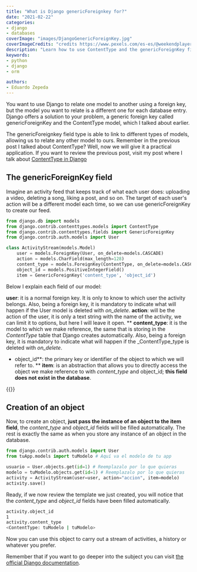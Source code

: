```yaml
---
title: "What is Django genericForeignkey for?"
date: "2021-02-22"
categories:
- django
- databases
coverImage: "images/DjangoGenericForeignKey.jpg"
coverImageCredits: "credits https://www.pexels.com/es-es/@weekendplayer/"
description: "Learn how to use ContentType and the genericForeignKey field type in Django to relate an object to different model types."
keywords:
- python
- django
- orm

authors:
- Eduardo Zepeda
---
```


You want to use Django to relate one model to another using a foreign key, but the model you want to relate is a different one for each database entry. Django offers a solution to your problem, a generic foreign key called genericForeignKey and the ContentType model, which I talked about earlier.

The genericForeignkey field type is able to link to different types of models, allowing us to relate any other model to ours. Remember in the previous post I talked about ContentType? Well, now we will give it a practical application. If you want to review the previous post, visit my post where I talk about [ContentType in Django](/en/what-does-the-contenttype-application-do-in-django/)

## The genericForeignKey field

Imagine an activity feed that keeps track of what each user does: uploading a video, deleting a song, liking a post, and so on. The target of each user's action will be a different model each time, so we can use genericForeignKey to create our feed.

```python
from django.db import models
from django.contrib.contenttypes.models import ContentType
from django.contrib.contenttypes.fields import GenericForeignKey
from django.contrib.auth.models import User

class ActivityStream(models.Model)
    user = models.ForeignKey(User, on_delete=models.CASCADE)
    action = models.CharField(max_length=128)
    content_type = models.ForeignKey(ContentType, on_delete=models.CASCADE)
    object_id = models.PositiveIntegerField()
    item = GenericForeignKey('content_type', 'object_id')
```

Below I explain each field of our model:

**user**: it is a normal foreign key. It is only to know to which user the activity belongs. Also, being a foreign key, it is mandatory to indicate what will happen if the User model is deleted with _on_delete_.
**action**: will be the action of the user, it is only a text string with the name of the activity, we can limit it to options, but here I will leave it open.
** **content_type**: it is the model to which we make reference, the same that is storing in the _ContentType_ table that Django creates automatically. Also, being a foreign key, it is mandatory to indicate what will happen if the _ContentType_type is deleted with _on_delete_.
* object_id**: the primary key or identifier of the object to which we will refer to.
** **item**: is an abstraction that allows you to directly access the object we make reference to with _content_type_ and object_id; **this field does not exist in the database**.

{{<ad>}}

## Creation of an object

Now, to create an object, **just pass the instance of an object to the item field**, the _content_type_ and _object_id_ fields will be filled automatically. The rest is exactly the same as when you store any instance of an object in the database.

```python
from django.contrib.auth.models import User
from tuApp.models import tuModelo # Aquí va el modelo de tu app

usuario = User.objects.get(id=1) # Reemplazalo por lo que quieras
modelo = tuModelo.objects.get(id=1) # Reemplazalo por lo que quieras
activity = ActivityStream(user=user, action="accion", item=modelo)
activity.save()
```

Ready, if we now review the template we just created, you will notice that the _content_type_ and _object_id_ fields have been filled automatically.

```bash
activity.object_id
1
activity.content_type
<ContentType: tuModelo | tuModelo>
```

Now you can use this object to carry out a stream of activities, a history or whatever you prefer.

Remember that if you want to go deeper into the subject you can visit [the official Django documentation](https://docs.djangoproject.com/en/3.1/ref/contrib/contenttypes/).